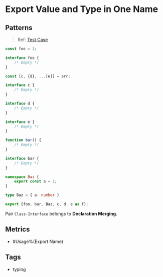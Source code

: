 # Export Value and Type in One Name

## Patterns

> Ref: [Test Case](../../../../../docs/relation/export.md#auto-infer-based-on-context)

```ts
const foo = 1;

interface foo {
    /* Empty */
}

const [c, {d}, ...[e]] = arr;

interface c {
    /* Empty */
}

interface d {
    /* Empty */
}

interface e {
    /* Empty */
}

function bar() {
    /* Empty */
}

interface bar {
    /* Empty */
}

namespace Baz {
    export const a = 1;
}

type Baz = { a: number }

export {foo, bar, Baz, c, d, e as f};
```

Pair `Class-Interface` belongs to **Declaration Merging**.

## Metrics

* #Usage%(Export Name)

## Tags

* typing

